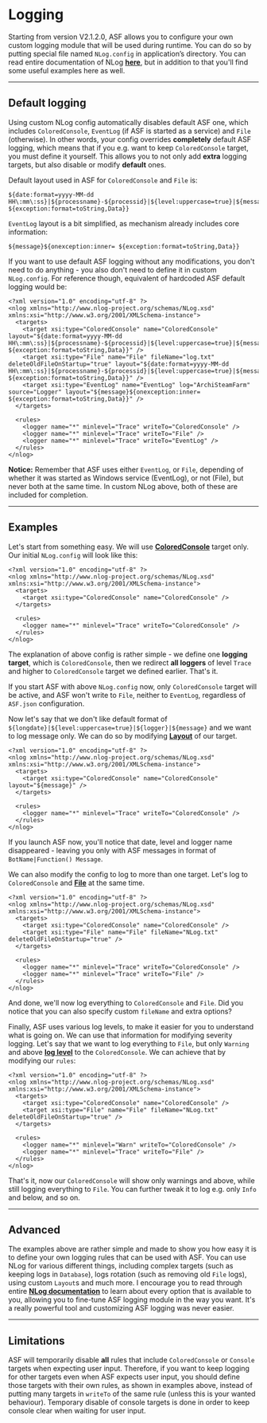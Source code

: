 # Logging

Starting from version V2.1.2.0, ASF allows you to configure your own custom logging module that will be used during runtime. You can do so by putting special file named ```NLog.config``` in application’s directory. You can read entire documentation of NLog **[here](https://github.com/NLog/NLog/wiki/Configuration-file)**, but in addition to that you'll find some useful examples here as well.

---

## Default logging

Using custom NLog config automatically disables default ASF one, which includes ```ColoredConsole```, ```EventLog``` (if ASF is started as a service) and ```File``` (otherwise). In other words, your config overrides **completely** default ASF logging, which means that if you e.g. want to keep ```ColoredConsole``` target, you must define it yourself. This allows you to not only add **extra** logging targets, but also disable or modify **default** ones.

Default layout used in ASF for ```ColoredConsole``` and ```File``` is:

```
${date:format=yyyy-MM-dd HH\:mm\:ss}|${processname}-${processid}|${level:uppercase=true}|${message}${onexception:inner= ${exception:format=toString,Data}}
```

```EventLog``` layout is a bit simplified, as mechanism already includes core information:

```
${message}${onexception:inner= ${exception:format=toString,Data}}
```

If you want to use default ASF logging without any modifications, you don't need to do anything - you also don't need to define it in custom ```NLog.config```. For reference though, equivalent of hardcoded ASF default logging would be:

```
<?xml version="1.0" encoding="utf-8" ?>
<nlog xmlns="http://www.nlog-project.org/schemas/NLog.xsd" xmlns:xsi="http://www.w3.org/2001/XMLSchema-instance">
  <targets>
    <target xsi:type="ColoredConsole" name="ColoredConsole" layout="${date:format=yyyy-MM-dd HH\:mm\:ss}|${processname}-${processid}|${level:uppercase=true}|${message}${onexception:inner= ${exception:format=toString,Data}}" />
    <target xsi:type="File" name="File" fileName="log.txt" deleteOldFileOnStartup="true" layout="${date:format=yyyy-MM-dd HH\:mm\:ss}|${processname}-${processid}|${level:uppercase=true}|${message}${onexception:inner= ${exception:format=toString,Data}}" />
    <target xsi:type="EventLog" name="EventLog" log="ArchiSteamFarm" source="Logger" layout="${message}${onexception:inner= ${exception:format=toString,Data}}" />
  </targets>

  <rules>
    <logger name="*" minlevel="Trace" writeTo="ColoredConsole" />
    <logger name="*" minlevel="Trace" writeTo="File" />
    <logger name="*" minlevel="Trace" writeTo="EventLog" />
  </rules>
</nlog>
```

**Notice:** Remember that ASF uses either ```EventLog```, or ```File```, depending of whether it was started as Windows service (EventLog), or not (File), but never both at the same time. In custom NLog above, both of these are included for completion.

---

## Examples

Let's start from something easy. We will use **[ColoredConsole](https://github.com/nlog/nlog/wiki/ColoredConsole-target)** target only. Our initial ```NLog.config``` will look like this:

```
<?xml version="1.0" encoding="utf-8" ?>
<nlog xmlns="http://www.nlog-project.org/schemas/NLog.xsd" xmlns:xsi="http://www.w3.org/2001/XMLSchema-instance">
  <targets>
    <target xsi:type="ColoredConsole" name="ColoredConsole" />
  </targets>

  <rules>
    <logger name="*" minlevel="Trace" writeTo="ColoredConsole" />
  </rules>
</nlog>
```

The explanation of above config is rather simple - we define one **logging target**, which is ```ColoredConsole```, then we redirect **all loggers** of level ```Trace``` and higher to ```ColoredConsole``` target we defined earlier. That's it.

If you start ASF with above ```NLog.config``` now, only ```ColoredConsole``` target will be active, and ASF won't write to ```File```, neither to ```EventLog```, regardless of ```ASF.json``` configuration.

Now let's say that we don't like default format of ```${longdate}|${level:uppercase=true}|${logger}|${message}``` and we want to log message only. We can do so by modifying **[Layout](https://github.com/nlog/nlog/wiki/Layouts)** of our target.

```
<?xml version="1.0" encoding="utf-8" ?>
<nlog xmlns="http://www.nlog-project.org/schemas/NLog.xsd" xmlns:xsi="http://www.w3.org/2001/XMLSchema-instance">
  <targets>
    <target xsi:type="ColoredConsole" name="ColoredConsole" layout="${message}" />
  </targets>

  <rules>
    <logger name="*" minlevel="Trace" writeTo="ColoredConsole" />
  </rules>
</nlog>
```

If you launch ASF now, you'll notice that date, level and logger name disappeared - leaving you only with ASF messages in format of ```BotName|Function() Message```.

We can also modify the config to log to more than one target. Let's log to ```ColoredConsole``` and **[File](https://github.com/nlog/nlog/wiki/File-target)** at the same time.

```
<?xml version="1.0" encoding="utf-8" ?>
<nlog xmlns="http://www.nlog-project.org/schemas/NLog.xsd" xmlns:xsi="http://www.w3.org/2001/XMLSchema-instance">
  <targets>
    <target xsi:type="ColoredConsole" name="ColoredConsole" />
    <target xsi:type="File" name="File" fileName="NLog.txt" deleteOldFileOnStartup="true" />
  </targets>

  <rules>
    <logger name="*" minlevel="Trace" writeTo="ColoredConsole" />
    <logger name="*" minlevel="Trace" writeTo="File" />
  </rules>
</nlog>
```

And done, we'll now log everything to ```ColoredConsole``` and ```File```. Did you notice that you can also specify custom ```fileName``` and extra options?

Finally, ASF uses various log levels, to make it easier for you to understand what is going on. We can use that information for modifying severity logging. Let's say that we want to log everything to ```File```, but only ```Warning``` and above **[log level](https://github.com/nlog/nlog/wiki/Log-levels)** to the ```ColoredConsole```. We can achieve that by modifying our ```rules```:

```
<?xml version="1.0" encoding="utf-8" ?>
<nlog xmlns="http://www.nlog-project.org/schemas/NLog.xsd" xmlns:xsi="http://www.w3.org/2001/XMLSchema-instance">
  <targets>
    <target xsi:type="ColoredConsole" name="ColoredConsole" />
    <target xsi:type="File" name="File" fileName="NLog.txt" deleteOldFileOnStartup="true" />
  </targets>

  <rules>
    <logger name="*" minlevel="Warn" writeTo="ColoredConsole" />
    <logger name="*" minlevel="Trace" writeTo="File" />
  </rules>
</nlog>
```

That's it, now our ```ColoredConsole``` will show only warnings and above, while still logging everything to ```File```. You can further tweak it to log e.g. only ```Info``` and below, and so on.

---

## Advanced

The examples above are rather simple and made to show you how easy it is to define your own logging rules that can be used with ASF. You can use NLog for various different things, including complex targets (such as keeping logs in ```Database```), logs rotation (such as removing old ```File``` logs), using custom ```Layout```s and much more. I encourage you to read through entire **[NLog documentation](https://github.com/nlog/nlog/wiki/Configuration-file)** to learn about every option that is available to you, allowing you to fine-tune ASF logging module in the way you want. It's a really powerful tool and customizing ASF logging was never easier.

---

## Limitations

ASF will temporarily disable **all** rules that include ```ColoredConsole``` or ```Console``` targets when expecting user input. Therefore, if you want to keep logging for other targets even when ASF expects user input, you should define those targets with their own rules, as shown in examples above, instead of putting many targets in ```writeTo``` of the same rule (unless this is your wanted behaviour). Temporary disable of console targets is done in order to keep console clear when waiting for user input.
